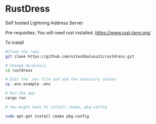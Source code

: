 # RustDress
Self hosted Lightning Address Server

Pre-requisites:
You will need rust installed.
https://www.rust-lang.org/


To install
```bash
#Clone the repo
git clone https://github.com/niteshbalusu11/rustdress.git

# Change directory
cd rustdress

# Edit the .env file and add the necessary values
cp .env.example .env

# Run the app
cargo run

# You might have to install cmake, pkg-config

sudo apt-get install cmake pkg-config
```
